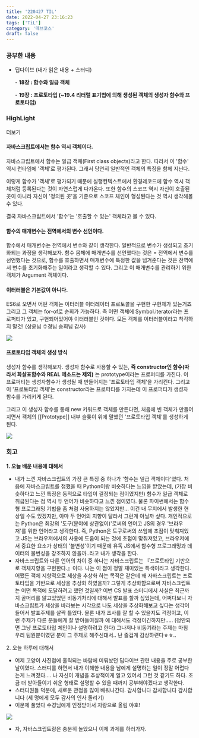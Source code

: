 ```yaml
---
title: '220427 TIL'
date: 2022-04-27 23:16:23
tags: ['TiL']
category: '데브코스'
draft: false
---
```


### 공부한 내용

- 딥다이브 (내가 읽은 내용 \+ 스터디)

  \- **18장 : 함수와 일급 객체**

  \- **19장 : 프로토타입 (~19.4 리터럴 표기법에 의해 생성된 객체의 생성자 함수와 프로토타입)**

### HighLight

더보기

#### 자바스크립트에서는 함수 역시 객체이다.

자바스크립트에서 함수는 일급 객체(First class objects)라고 한다. 따라서 이 '함수' 역시 런타임에 '객체'로 평가된다. 그래서 당연히 일반적인 객체의 특징을 함께 지닌다.

이렇게 함수가 '객체'로 평가되기 때문에 실행컨텍스트에서 환경레코드에 함수 역시 객체처럼 등록된다는 것이 자연스럽게 다가온다. 또한 함수의 스코프 역시 자신이 호출된 곳이 아니라 자신이 '정의된 곳'을 기준으로 스코프 체인이 형성된다는 것 역시 생각해볼 수 있다.

결국 자바스크립트에서 '함수'는 '호출할 수 있는' 객체라고 볼 수 있다.

#### 함수의 매개변수는 전역에서의 변수 선언이다.

함수에서 매개변수는 전역에서 변수와 같이 생각한다. 일반적으로 변수가 생성되고 초기화되는 과정을 생각해보자. 함수 몸체에 매개변수를 선언했다는 것은 = 전역에서 변수를 선언했다는 것으로, 함수를 호출하면서 매개변수에 특정한 값을 넘겨준다는 것은 전역에서 변수를 초기화해주는 일이라고 생각할 수 있다. 그리고 이 매개변수를 관리하기 위한 객체가 Argument 객체이다.

#### 이터러블은 기본값이 아니다.

ES6로 오면서 어떤 객체는 이터러블 이터레이터 프로토콜을 구현한 구현체가 있는거죠그리고 그 객체는 for-of로 순회가 가능하다. 즉 어떤 객체에 Symbol.iterator라는 프로퍼티가 있고, 구현되어있어야 이터러블인 것이다. 모든 객체를 이터러블이라고 착각하지 말것! (상윤님 수경님 승희님 감사)

![](https://blog.kakaocdn.net/dn/bkMfrf/btrAGgl6kSp/czZmnXgQJXRiuGSL9sgxB0/img.png)

#### 프로토타입 객체의 생성 방식

생성자 함수를 생각해보자. 생성자 함수로 사용할 수 있는, **즉 constructor인 함수(따라서 화살표함수와 REAL 메소드는 제외)** 는 prototype이라는 프로퍼티를 가진다. 이 프로퍼티는 생성자함수가 생성될 때 만들어지는 '프로토타입 객체'을 가리킨다. 그리고 이 '프로토타입 객체'는 constructor라는 프로퍼티를 가지는데 이 프로퍼티가 생성자 함수를 가리키게 된다.

그리고 이 생성자 함수를 통해 new 키워드로 객체를 만든다면, 처음에 빈 객체가 만들어지면서 객체의 [[Prototype]] 내부 슬롯이 위에 말했던 '프로토타입 객체'를 생성하게 된다.

![](https://blog.kakaocdn.net/dn/bmg2lQ/btrADEIQrVR/xZwKZ2xJ1jWLDbhfBaifSK/img.jpg)

### 회고

**1\. 오늘 배운 내용에 대해서**

- 내가 느낀 자바스크립트의 가장 큰 특징 중 하나가 '함수는 일급 객체이다'였다. 처음에 자바스크립트를 접했을 때 Python이랑 비슷하다는 느낌을 받았는데, (가장 비슷하다고 느낀 특징은 동적으로 타입이 결정되는 점이였지만) 함수가 일급 객체로 취급된다는 점 역시 두 언어가 비슷하다고 느낀 점이였다. 물론 파이썬에서는 함수형 프로그래밍 기법을 좀 처럼 사용하지는 않았지만... 이건 내 무지에서 발생한 현상일 수도 있겠지만, 아마 두 언어의 지향이 달라서 그런게 아닐까 싶다. 개인적으로는 Python은 최강의 '도구(분야에 상관없이)'로써의 언어고 JS의 경우 '브라우저'를 위한 언어라고 생각한다. 즉, Python은 도구로써의 쓰임에 초점이 맞춰져있고 JS는 브라우저에서의 사용에 도움이 되는 것에 초점이 맞춰져있고, 브라우저에서 중요한 요소가 상태의 '불변성'이기 때문에 유독 JS에서 함수형 프로그래밍과 데이터의 불변성을 강조하지 않을까..라고 내가 생각을 한다.
- 자바스크립트와 다른 언어의 차이 중 하나는 자바스크립트는 『프로토타입 기반으로 객체지향을 구현한다.』이다. 나는 이 점이 정말 재미있는 특색이라고 생각한다. 어쨌든 객체 지향적으로 세상을 추상화 하는 목적은 같은데 왜 자바스크립트는 프로토타입을 기반으로 세상을 추상화 하였을까? 그렇게 추상화함으로써 자바스크립트는 어떤 목적에 도달하려고 했던 것일까? 이번 CS 발표 스터디에서 사실은 최근까지 골머리를 앓고있었던 비동기처리에 대해서 발표를 할까 싶었는데, 어쩌다보니 자바스크립트가 세상을 바라보는 시각으로 나도 세상을 추상화해보고 싶다는 생각이 들어서 발표주제를 살짝 틀었다. 물론 내가 조사를 잘 할 수 있을지도 걱정이고, 이런 주제가 다른 분들에게 잘 받아들여질까 에 대해서도 걱정이긴하지만..... (정안되면 그냥 프로토타입 체인이나 설명하려고 한다) 그나저나 비동기라는 주제는 마침 우리 팀원분이였던 분이 그 주제로 해주신대서.. 난 즐겁게 감상하련다ㅎㅎ..

2\. 오늘 하루에 대해서

- 어제 고양이 사진첩에 홀릭되는 바람에 미뤄놨던 딥다이브 관련 내용을 주로 공부한 날이였다. 스터디를 하면서 내가 이해한 내용을 남에게 설명하는 일이 정말 어렵다는게 느껴졌다.... 나 자신이 개념을 추상적이게 알고 있어서 그런 것 같기도 하다. 조금 더 받아들이기 쉬운 형태로 설명할 수 있을 때까지 공부해야겠다고 생각한다.
- 스터디원들 덕분에, 새로운 관점을 많이 배워나간다. 감사합니다 감사합니다 감사합니다 (세 명에게 모두 감사의 인사 돌리기)
- 이문제 풀었다 수경님에게 인정받아서 자랑으로 올림 야호!

![](https://blog.kakaocdn.net/dn/ZKpum/btrAGfU2Hml/GskT8ej9WGhmttcZtybHGK/img.png)

- 자, 자바스크립트랑은 충분히 놀았으니 이제 과제를 하러가자.
